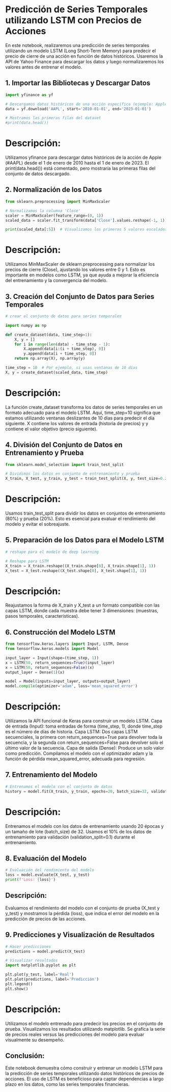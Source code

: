 # Predicción de Series Temporales utilizando LSTM con Precios de Acciones

En este notebook, realizaremos una predicción de series temporales utilizando un modelo LSTM (Long Short-Term Memory)
para predecir el precio de cierre de una acción en función de datos históricos.
Usaremos la API de Yahoo Finance para descargar los datos y luego normalizaremos los valores antes de entrenar el modelo.

## 1. Importar las Bibliotecas y Descargar Datos

```python
import yfinance as yf

# Descargamos datos históricos de una acción específica (ejemplo: Apple)
data = yf.download('AAPL', start='2010-01-01', end='2023-01-01')

# Mostramos las primeras filas del dataset
#print(data.head())
```
# Descripción:

Utilizamos yfinance para descargar datos históricos de la acción de Apple (#AAPL) desde el 1 de enero de 2010 hasta el 1 de enero de 2023.
El print(data.head()) está comentado, pero mostraría las primeras filas del conjunto de datos descargado.

## 2. Normalización de los Datos

```python
from sklearn.preprocessing import MinMaxScaler

# Normalizamos la columna 'Close'
scaler = MinMaxScaler(feature_range=(0, 1))
scaled_data = scaler.fit_transform(data['Close'].values.reshape(-1, 1))

print(scaled_data[:5])  # Visualizamos los primeros 5 valores escalados
```
# Descripción:

Utilizamos MinMaxScaler de sklearn.preprocessing para normalizar los precios de cierre (Close), ajustando los valores entre 0 y 1.
Esto es importante en modelos como LSTM, ya que ayuda a mejorar la eficiencia del entrenamiento y la convergencia del modelo.

## 3. Creación del Conjunto de Datos para Series Temporales

```python
# crear el conjunto de datos para series temporales

import numpy as np

def create_dataset(data, time_step=1):
    X, y = []
    for i in range(len(data) - time_step - 1):
        X.append(data[i:(i + time_step), 0])
        y.append(data[i + time_step, 0])
    return np.array(X), np.array(y)

time_step = 10  # Por ejemplo, si usas ventanas de 10 días
X, y = create_dataset(scaled_data, time_step)
```

# Descripción:

La función create_dataset transforma los datos de series temporales en un formato adecuado para el modelo LSTM. Aquí, time_step=10 significa que estamos utilizando ventanas deslizantes de 10 días para predecir el día siguiente.
X contiene los valores de entrada (historia de precios) y y contiene el valor objetivo (precio siguiente).

## 4. División del Conjunto de Datos en Entrenamiento y Prueba

```python
from sklearn.model_selection import train_test_split

# Dividimos los datos en conjunto de entrenamiento y prueba
X_train, X_test, y_train, y_test = train_test_split(X, y, test_size=0.2, random_state=42)
```

# Descripción:

Usamos train_test_split para dividir los datos en conjuntos de entrenamiento (80%) y prueba (20%).
Esto es esencial para evaluar el rendimiento del modelo y evitar el sobreajuste.

## 5. Preparación de los Datos para el Modelo LSTM

```python
# reshape para el modelo de deep learning

# Reshape para LSTM
X_train = X_train.reshape((X_train.shape[0], X_train.shape[1], 1))
X_test = X_test.reshape((X_test.shape[0], X_test.shape[1], 1))
```

# Descripción:

Reajustamos la forma de X_train y X_test a un formato compatible con las capas LSTM, donde cada muestra debe tener 3 dimensiones: (muestras, pasos temporales, características).

## 6. Construcción del Modelo LSTM

```python
from tensorflow.keras.layers import Input, LSTM, Dense
from tensorflow.keras.models import Model

input_layer = Input(shape=(time_step, 1))
x = LSTM(50, return_sequences=True)(input_layer)
x = LSTM(50, return_sequences=False)(x)
output_layer = Dense(1)(x)

model = Model(inputs=input_layer, outputs=output_layer)
model.compile(optimizer='adam', loss='mean_squared_error')
```

# Descripción:

Utilizamos la API funcional de Keras para construir un modelo LSTM.
Capa de entrada (Input): toma entradas de forma (time_step, 1), donde time_step es el número de días de historia.
Capa LSTM: Dos capas LSTM secuenciales, la primera con return_sequences=True para devolver toda la secuencia, y la segunda con return_sequences=False para devolver solo el último valor de la secuencia.
Capa de salida (Dense): Produce un solo valor como predicción.
Compilamos el modelo con el optimizador adam y la función de pérdida mean_squared_error, adecuada para regresión.

## 7. Entrenamiento del Modelo

```python
# Entrenamos el modelo con el conjunto de datos
history = model.fit(X_train, y_train, epochs=20, batch_size=32, validation_split=0.1)
```

# Descripción:

Entrenamos el modelo con los datos de entrenamiento usando 20 épocas y un tamaño de lote (batch_size) de 32.
Usamos el 10% de los datos de entrenamiento para validación (validation_split=0.1) durante el entrenamiento.

## 8. Evaluación del Modelo

```python
# Evaluación del rendimiento del modelo
loss = model.evaluate(X_test, y_test)
print(f'Loss: {loss}')
```

## Descripción:

Evaluamos el rendimiento del modelo con el conjunto de prueba (X_test y y_test) y mostramos la pérdida (loss), que indica el error del modelo en la predicción de precios de las acciones.

## 9. Predicciones y Visualización de Resultados

```python
# Hacer predicciones
predictions = model.predict(X_test)

# Visualizar resultados
import matplotlib.pyplot as plt

plt.plot(y_test, label='Real')
plt.plot(predictions, label='Predicción')
plt.legend()
plt.show()
```

# Descripción:

Utilizamos el modelo entrenado para predecir los precios en el conjunto de prueba.
Visualizamos los resultados utilizando matplotlib. Se grafica la serie de precios reales versus las predicciones del modelo para evaluar visualmente su desempeño.

## Conclusión:

Este notebook demuestra cómo construir y entrenar un modelo LSTM para la predicción de series temporales utilizando datos históricos de precios de acciones. El uso de LSTM es beneficioso para captar dependencias a largo plazo en los datos, como las series temporales financieras.

